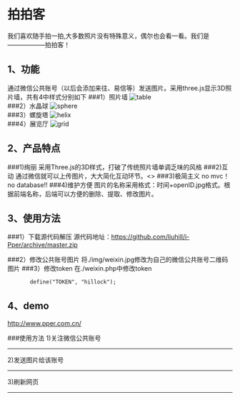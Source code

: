 拍拍客
====

我们喜欢随手拍一拍,大多数照片没有特殊意义，偶尔也会看一看。我们是——————拍拍客！

1、功能
----
通过微信公共账号（以后会添加来往、易信等）发送图片。采用three.js显示3D照片墙，共有4中样式分别如下
###1）照片墙
![table](http://www.pper.com.cn/img/table.gif)  
###2）水晶球
![sphere](http://www.pper.com.cn/img/sphere.gif)  
###3）螺旋塔
![helix](http://www.pper.com.cn/img/helix.gif)  
###4）展览厅
![grid](http://www.pper.com.cn/img/grid.gif)  


2、产品特点
----
###1)绚丽
采用Three.js的3D样式，打破了传统照片墙单调乏味的风格
###2)互动
通过微信就可以上传图片，大大简化互动环节。<>
###3)极简主义
no mvc！no database!!
###4)维护方便
图片的名称采用格式：时间+openID.jpg格式。根据前端名称，后端可以方便的删除、提取、修改图片。

3、使用方法
----
###1）下载源代码解压
源代码地址：https://github.com/liuhill/i-Pper/archive/master.zip

###2）修改公共账号图片
将./img/weixin.jpg修改为自己的微信公共账号二维码图片
###3）修改token
在./weixin.php中修改token
 ```
		define("TOKEN", "hillock");
```

4、demo
----
http://www.pper.com.cn/

###使用方法
1)关注微信公共账号<hr>
2)发送图片给该账号<hr>
3)刷新网页<hr>


